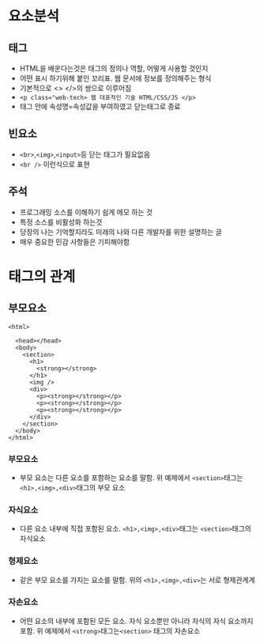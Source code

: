 # 요소분석

## 태그

- HTML을 배운다는것은 태그의 정의나 역할, 어떻게 사용할 것인지
- 어떤 표시 하기위해 붙인 꼬리표. 웹 문서에 정보를 정의해주는 형식
- 기본적으로 <> </>의 쌍으로 이루어짐
- `<p class="web-tech> 웹 대표적인 기술 HTML/CSS/JS </p>`
- 태그 안에 속성명=속성값을 부여하였고 닫는태그로 종료

## 빈요소

- `<br>`,`<img>`,`<input>`등 닫는 태그가 필요없음
- `<br />` 이런식으로 표현

## 주석

- 프로그래밍 소스를 이해하기 쉽게 메모 하는 것
- 특정 소스를 비활성화 하는것
- 당장의 나는 기억할지라도 미래의 나와 다른 개발자를 위한 설명하는 글
- 매우 중요한 민감 사항들은 기피해야함

# 태그의 관계

## 부모요소

```
<html>

  <head></head>
  <body>
    <section>
      <h1>
        <strong></strong>
      </h1>
      <img />
      <div>
        <p><strong></strong></p>
        <p><strong></strong></p>
        <p><strong></strong></p>
      </div>
    </section>
  </body>
</html>
```

### 부모요소

- 부모 요소는 다른 요소를 포함하는 요소를 말함. 위 예제에서 `<section>`태그는 `<h1>,<img>,<div>`태그의 부모 요소

### 자식요소

- 다른 요소 내부에 직접 포함된 요소. `<h1>,<img>,<div>`태그는 `<section>`태그의 자식요소

### 형제요소

- 같은 부모 요소를 가지는 요소를 말함. 위의 `<h1>,<img>,<div>`는 서로 형제관계계

### 자손요소

- 어떤 요소의 내부에 포함된 모든 요소. 자식 요소뿐만 아니라 자식의 자식 요소까지 포함. 위 예제에서 `<strong>`태그는`<section>` 태그의 자손요소
